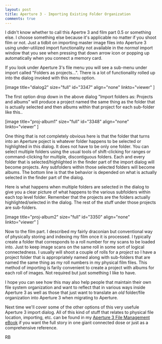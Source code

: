 ```yaml
---
layout: post
title: Aperture 3 - Importing Existing Folder Organization
comments: true
---
```

I didn't know whether to call this Apertre 3 and film part 0.5 or something else. I choose something else because it's applicable no matter if you shoot film or not. Just a tidbit on importing master image files into Aperture 3 using under-utilized import functionality not available in the <em>normal</em> import window that you see when pressing that down arrow icon or popping up automatically when you connect a memory card.

If you look under Aperture 3's file menu you will see a sub-menu under import called "Folders as projects...". There is a lot of functionality rolled up into the dialog invoked with this menu option.

[image title="dialog2" size="full" id="3347" align="none" linkto="viewer" ]

The first option drop down in the above dialog "Import folders as: Projects and albums" will produce a project named the same thing as the folder that is actually selected and then albums within that project for each sub-folder like this..

[image title="proj-album1" size="full" id="3348" align="none" linkto="viewer" ]

One thing that is not completely obvious here is that the folder that turns into an Aperture poject is whatever folder happens to be selected or highlighted in this dialog. It does not have to be only one folder. You can select multiple folders using the usual tools of shift-clicking for ranges or command-clicking for  multiple, discontiguous folders. Each and every folder that is selected/highlighted in the finder part of the import dialog will become projects. Any subfolders within those selected folders will become albums. The bottom line is that the behavior is depended on what is actually selected in the finder part of the dialog.

Here is what happens when multiple folders are selected in the dialog to give you a clear picture of what happens to the various subfolders within each top level folder. Remember that the projects are the folders actually highlighted/selected in the dialog. The rest of the stuff under those projects are sub-folders.

[image title="proj-album2" size="full" id="3350" align="none" linkto="viewer" ]

Now to the film part. I described my fairly draconian but conventional way of physically storing and indexing my film once it is processed. I typically create a folder that corresponds to a roll number for my scans to be loaded into. Just to keep image scans on the same roll in some sort of logical connectedness. I usually will shoot a couple of rolls for a <em>project</em> so I have a project folder that is appropriately named along with sub-folders that are named the same thing as my roll numbers in my physical film files. This method of importing is farily convenient to create a project with albums for each roll of images. Not required but just something I like to have.

I hope you can see how this may also help people that maintain their own file system organization and want to reflect that in various ways inside Aperture 3 as well as those that just want to translate an <em>old</em> folder/file organization into Aperture 3 when migrating to Aperture.

Next time we'll cover some of the other options of this very usefule Aperture 3 import dialog. All of this kind of stuff that relates to physical file location, importing, etc. can be found in my <a href="http://photo.rwboyer.com/aperture-ebooks/">Aperture 3 File Management eBook</a> if you want the full story in one giant connected dose or just as a comprehensive reference.

RB